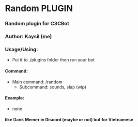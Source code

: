 # Random PLUGIN #
### Random plugin for C3CBot
### Author: Kaysil (me) ##

### Usage/Using:
- Put it to ./plugins folder then run your bot
#### Command:
- Main command: /random
  - Subcommand: sounds, slap (wip)

#### Example:
- none

#### like Dank Memer in Discord (maybe or not) but for Vietnamese
